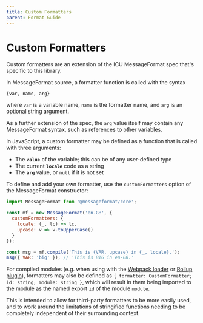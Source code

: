 ```yaml
---
title: Custom Formatters
parent: Format Guide
---
```


# Custom Formatters

Custom formatters are an extension of the ICU MessageFormat spec that's specific to this library.

In MessageFormat source, a formatter function is called with the syntax

```
{var, name, arg}
```

where `var` is a variable name, `name` is the formatter name, and `arg` is an optional string argument.

As a further extension of the spec, the `arg` value itself may contain any MessageFormat syntax, such as references to other variables.

In JavaScript, a custom formatter may be defined as a function that is called with three arguments:

- The **`value`** of the variable; this can be of any user-defined type
- The current **`locale`** code as a string
- The **`arg`** value, or `null` if it is not set

To define and add your own formatter, use the `customFormatters` option of the MessageFormat constructor:

```js
import MessageFormat from '@messageformat/core';

const mf = new MessageFormat('en-GB', {
  customFormatters: {
    locale: (_, lc) => lc,
    upcase: v => v.toUpperCase()
  }
});

const msg = mf.compile('This is {VAR, upcase} in {_, locale}.');
msg({ VAR: 'big' }); // 'This is BIG in en-GB.'
```

For compiled modules (e.g. when using with the [Webpack loader](webpack.md) or [Rollup plugin](rollup.md)),
formatters may also be defined as `{ formatter: CustomFormatter; id: string; module: string }`, which will result in them being imported to the module as the named export `id` of the module `module`.

This is intended to allow for third-party formatters to be more easily used,
and to work around the limitations of stringified functions needing to be completely independent of their surrounding context.
